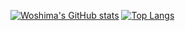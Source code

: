 
[![Woshima's GitHub stats](https://github-readme-stats.vercel.app/api?username=Wataru-Oshima-Tokyo)](https://github.com/anuraghazra/github-readme-stats)
[![Top Langs](https://github-readme-stats.vercel.app/api/top-langs/?username=Wataru-Oshima-Tokyo&layout=compact&hide=html,css,vhdl,verilog&langs_count=8)](https://github.com/anuraghazra/github-readme-stats)
<!--
**Wataru-Oshima-Tokyo/Wataru-Oshima-Tokyo** is a ✨ _special_ ✨ repository because its `README.md` (this file) appears on your GitHub profile.

Here are some ideas to get you started:

- 🔭 I’m currently working on ...
- 🌱 I’m currently learning ...
- 👯 I’m looking to collaborate on ...
- 🤔 I’m looking for help with ...
- 💬 Ask me about ...
- 📫 How to reach me: ...
- 😄 Pronouns: ...
- ⚡ Fun fact: ...
-->
